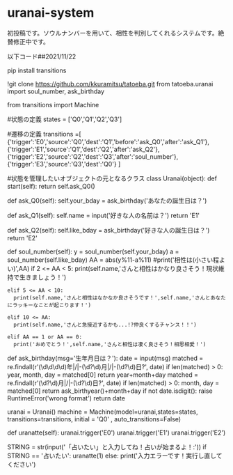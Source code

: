 # uranai-system
初投稿です。ソウルナンバーを用いて、相性を判別してくれるシステムです。絶賛修正中です。

以下コード##2021/11/22

pip install transitions

!git clone https://github.com/kkuramitsu/tatoeba.git
from tatoeba.uranai import soul_number, ask_birthday

from transitions import Machine

#状態の定義
states = ['Q0','Q1','Q2','Q3']

#遷移の定義
transitions =[
    {'trigger':'E0','source':'Q0','dest':'Q1','before':'ask_Q0','after':'ask_Q1'},
    {'trigger':'E1','source':'Q1','dest':'Q2','after':'ask_Q2'},
    {'trigger':'E2','source':'Q2','dest':'Q3','after':'soul_number'},
    {'trigger':'E3','source':'Q3','dest':'Q0'}
]

#状態を管理したいオブジェクトの元となるクラス
class Uranai(object):
  def start(self):
    return self.ask_Q0()

  def ask_Q0(self):
    self.your_bday = ask_birthday('あなたの誕生日は？')

  def ask_Q1(self):
    self.name = input('好きな人の名前は？')
    return 'E1'

  def ask_Q2(self):
    self.like_bday = ask_birthday('好きな人の誕生日は？')
    return 'E2'

  def soul_number(self):
    y = soul_number(self.your_bday)
    a = soul_number(self.like_bday)
    AA = abs(y%11-a%11)
    #print('相性は(小さい程よい)',AA)
    if 2 <= AA < 5:
      print(self.name,'さんと相性はかなり良さそう！現状維持で生きましょう！')
      
    elif 5 <= AA < 10:
      print(self.name,'さんと相性はなかなか良さそうです！',self.name,'さんとあなたにラッキーなことが起こります！')
      
    elif 10 <= AA:
      print(self.name,'さんと急接近するかも...!?仲良くするチャンス！！')
      
    elif AA == 1 or AA == 0:
      print('おめでとう！',self.name,'さんと相性は凄く良さそう！相思相愛！')
      

  def ask_birthday(msg='生年月日は？'):
    date = input(msg)
    matched = re.findall(r'(\d\d\d\d)年|/|-(\d?\d)月|/|-(\d?\d)日?', date)
    if len(matched) > 0:
        year, month, day = matched[0]
        return year+month+day
    matched = re.findall(r'(\d?\d)月|/|-(\d?\d)日?', date)
    if len(matched) > 0:
        month, day = matched[0]
        return ask_birthyear()+month+day
    if not date.isdigit():
        raise RuntimeError('wrong format')
    return date

uranai = Uranai()
machine = Machine(model=uranai,states=states, transitions=transitions, initial = 'Q0' , auto_transitions=False)

def uranatte(self):
  uranai.trigger('E0')
  uranai.trigger('E1')
  uranai.trigger('E2')

STRING = str(input('「占いたい」と入力してね！占いが始まるよ！:'))
if STRING == '占いたい':
  uranatte(1)
else:
  print('入力エラーです！実行し直してください')
